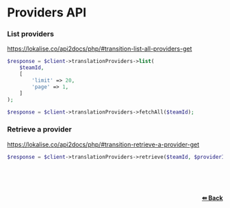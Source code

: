 # Providers API

### List providers
https://lokalise.co/api2docs/php/#transition-list-all-providers-get

```php
$response = $client->translationProviders->list(
    $teamId,
    [
        'limit' => 20,
        'page' => 1,
    ]
);
```

```php
$response = $client->translationProviders->fetchAll($teamId);
```

### Retrieve a provider
https://lokalise.co/api2docs/php/#transition-retrieve-a-provider-get

```php
$response = $client->translationProviders->retrieve($teamId, $providerId);
```


<br/><br/><br/>
<div align='right'>
    <b><a href='/README.md#request'>⇚ Back</a></b>
</div>
<br/>
